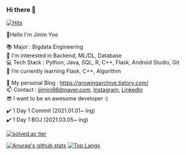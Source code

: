 ### Hi there 👋                       
[![Hits](https://hits.seeyoufarm.com/api/count/incr/badge.svg?url=https%3A%2F%2Fgithub.com%2Fjjimini98&count_bg=%23E55516&title_bg=%23A2C639&icon=&icon_color=%23000000&title=counts&edge_flat=false)](https://hits.seeyoufarm.com)


👋Hello I'm Jimin Yoo  
 
📚 Major :  Bigdata Engineering      
🤔 I'm interested in Backend, ML/DL, Database                                                 
💻 Tech Stack : Python, Java, SQL, R, C++, Flask, Android Studio, Git                                                 
🌱 I’m currently learning  Flask,  C++, Algorithm          

🧐 My personal Blog : https://growingarchive.tistory.com/             
📫 Contact : jjimini98@naver.com, [Instagram](https://www.instagram.com/ggrowingtree/), [LinkedIn](https://www.linkedin.com/in/jimin-yoo-8b6aa0200/)       
😎 I want to be an awesome developer :)

✔️ 1 Day 1 Commit (2021.01.01~ ing)                 
✔️ 1 Day 1 BOJ (2021.03.05~ ing)                                       

[![solved.ac tier](http://mazassumnida.wtf/api/generate_badge?boj=jjimini98)](https://solved.ac/kinetic27)


[![Anurag's github stats](https://github-readme-stats.vercel.app/api?username=jjimini98)](https://github.com/anuraghazra/github-readme-stats)
[![Top Langs](https://github-readme-stats.vercel.app/api/top-langs/?username=jjimini98&layout=compact)](https://github.com/anuraghazra/github-readme-stats)





<!--
**jjimini98/jjimini98** is a ✨ _special_ ✨ repository because its `README.md` (this file) appears on your GitHub profile.

Here are some ideas to get you started:

- 🔭 I’m currently working on ...
- 🌱 I’m currently learning d
- 👯 I’m looking to collaborate on ...
- 🤔 I’m looking for help with ...
- 💬 Ask me about ...
- 📫 Contact: [blog](https://growingarchive.tistory.com/) [instagram](https://www.instagram.com/ggrowingtree/) [email](jjimini98@naver.com)
- 😄 Pronouns: ...
- ⚡ Fun fact: ...



Here are some ideas to get you started:

- 🔭 I’m currently working on ...
- 🌱 I’m currently learning d
- 👯 I’m looking to collaborate on ...
- 🤔 I’m looking for help with ...
- 💬 Ask me about ...
- 📫 How to reach me: ...
- 😄 Pronouns: ...
- ⚡ Fun fact: ...

-->








